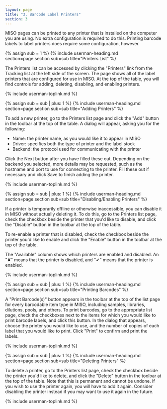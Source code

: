 ```yaml
---
layout: page
title: "3. Barcode Label Printers"
section: 3
---
```


MISO pages can be printed to any printer that is installed on the computer you are using. No extra configuration is
required to do this. Printing barcode labels to label printers does require some configuration, however.



{% assign sub = 1 %}
{% include userman-heading.md section=page.section sub=sub title="Printers List" %}

The Printers list can be accessed by clicking the "Printers" link from the Tracking list at the left side of the
screen. The page shows all of the label printers that are configured for use in MISO. At the top of the table, you will
find controls for adding, deleting, disabling, and enabling printers.

{% include userman-toplink.md %}



{% assign sub = sub | plus: 1 %}
{% include userman-heading.md section=page.section sub=sub title="Adding Printers" %}

To add a new printer, go to the Printers list page and click the "Add" button in the toolbar at the top of the table.
A dialog will appear, asking you for the following:

* Name: the printer name, as you would like it to appear in MISO
* Driver: specifies both the type of printer and the label stock
* Backend: the protocol used for communicating with the printer

Click the Next button after you have filled these out. Depending on the backend you selected, more details may be
requested, such as the hostname and port to use for connecting to the printer. Fill these out if necessary and click
Save to finish adding the printer.

{% include userman-toplink.md %}



{% assign sub = sub | plus: 1 %}
{% include userman-heading.md section=page.section sub=sub title="Disabling/Enabling Printers" %}

If a printer is temporarily offline or otherwise inaccessible, you can disable it in MISO without actually deleting it.
To do this, go to the Printers list page, check the checkbox beside the printer that you'd like to disable, and click
the "Disable" button in the toolbar at the top of the table.

To re-enable a printer that is disabled, check the checkbox beside the printer you'd like to enable and click the
"Enable" button in the toolbar at the top of the table.

The "Available" column shows which printers are enabled and disabled. An "✘" means that the printer is disabled, and 
"✔" means that the printer is enabled.

{% include userman-toplink.md %}



{% assign sub = sub | plus: 1 %}
{% include userman-heading.md section=page.section sub=sub title="Printing Barcodes" %}

A "Print Barcode(s)" button appears in the toolbar at the top of the list page for every barcodable item type in MISO,
including samples, libraries, dilutions, pools, and others. To print barcodes, go to the appropriate list page, check
the checkboxes next to the items for which you would like to print barcode labels, and click this button. In the dialog
that appears, choose the printer you would like to use, and the number of copies of each label that you would like to
print. Click "Print" to confirm and print the labels.

{% include userman-toplink.md %}



{% assign sub = sub | plus: 1 %}
{% include userman-heading.md section=page.section sub=sub title="Deleting Printers" %}

To delete a printer, go to the Printers list page, check the checkbox beside the printer you'd like to delete, and
click the "Delete" button in the toolbar at the top of the table. Note that this is permanent and cannot be undone. If
you wish to use the printer again, you will have to add it again. Consider disabling the printer instead if you may
want to use it again in the future.

{% include userman-toplink.md %}

